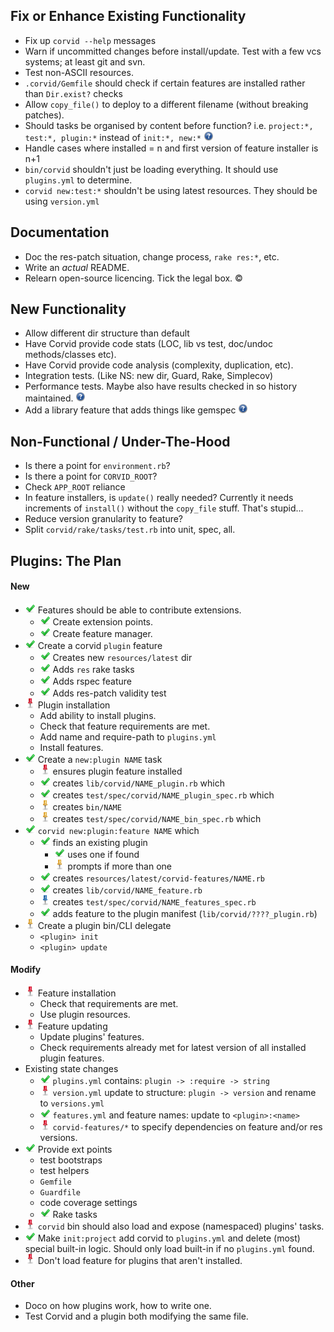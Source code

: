Fix or Enhance Existing Functionality
-------------------------------------
* Fix up `corvid --help` messages
* Warn if uncommitted changes before install/update. Test with a few vcs systems; at least git and svn.
* Test non-ASCII resources.
* `.corvid/Gemfile` should check if certain features are installed rather than `Dir.exist?` checks
* Allow `copy_file()` to deploy to a different filename (without breaking patches).
* Should tasks be organised by content before function? i.e. `project:*, test:*, plugin:*` instead of `init:*, new:*` ![?](question.png)
* Handle cases where installed = n and first version of feature installer is n+1
* `bin/corvid` shouldn't just be loading everything. It should use `plugins.yml` to determine.
* `corvid new:test:*` shouldn't be using latest resources. They should be using `version.yml`

Documentation
-------------
* Doc the res-patch situation, change process, `rake res:*`, etc.
* Write an _actual_ README.
* Relearn open-source licencing. Tick the legal box. ©

New Functionality
-----------------
* Allow different dir structure than default
* Have Corvid provide code stats (LOC, lib vs test, doc/undoc methods/classes etc).
* Have Corvid provide code analysis (complexity, duplication, etc).
* Integration tests. (Like NS: new dir, Guard, Rake, Simplecov)
* Performance tests. Maybe also have results checked in so history maintained. ![?](question.png)
* Add a library feature that adds things like gemspec ![?](question.png)

Non-Functional / Under-The-Hood
-------------------------------
* Is there a point for `environment.rb`?
* Is there a point for `CORVID_ROOT`?
* Check `APP_ROOT` reliance
* In feature installers, is `update()` really needed? Currently it needs increments of `install()` without the `copy_file` stuff. That's stupid...
* Reduce version granularity to feature?
* Split `corvid/rake/tasks/test.rb` into unit, spec, all.

Plugins: The Plan
-----------------
#### New
* ![Done](done.png) Features should be able to contribute extensions.
  * ![Done](done.png) Create extension points.
  * ![Done](done.png) Create feature manager.
* ![Done](done.png) Create a corvid `plugin` feature
  * ![Done](done.png) Creates new `resources/latest` dir
  * ![Done](done.png) Adds `res` rake tasks
  * ![Done](done.png) Adds rspec feature
  * ![Done](done.png) Adds res-patch validity test
* ![TODO](pin-red.png) Plugin installation
  * Add ability to install plugins.
  * Check that feature requirements are met.
  * Add name and require-path to `plugins.yml`
  * Install features.
* ![Done](done.png) Create a `new:plugin NAME` task
  * ![TODO](pin-red.png) ensures plugin feature installed
  * ![Done](done.png) creates `lib/corvid/NAME_plugin.rb` which
  * ![Done](done.png) creates `test/spec/corvid/NAME_plugin_spec.rb` which
  * ![TODO](pin-yellow.png) creates `bin/NAME`
  * ![TODO](pin-yellow.png) creates `test/spec/corvid/NAME_bin_spec.rb` which
* ![Done](done.png) `corvid new:plugin:feature NAME` which
  * ![Done](done.png) finds an existing plugin
    * ![Done](done.png) uses one if found
    * ![TODO](pin-yellow.png) prompts if more than one
  * ![Done](done.png) creates `resources/latest/corvid-features/NAME.rb`
  * ![Done](done.png) creates `lib/corvid/NAME_feature.rb`
  * ![TODO](pin-blue.png) creates `test/spec/corvid/NAME_features_spec.rb`
  * ![Done](done.png) adds feature to the plugin manifest (`lib/corvid/????_plugin.rb`)
* ![TODO](pin-yellow.png) Create a plugin bin/CLI delegate
  * `<plugin> init`
  * `<plugin> update`

#### Modify
* ![TODO](pin-red.png) Feature installation
  * Check that requirements are met.
  * Use plugin resources.
* ![TODO](pin-red.png) Feature updating
  * Update plugins' features.
  * Check requirements already met for latest version of all installed plugin features.
* Existing state changes
  * ![Done](done.png) `plugins.yml` contains: `plugin -> :require -> string`
  * ![TODO](pin-red.png) `version.yml` update to structure: `plugin -> version` and rename to `versions.yml`
  * ![Done](done.png) `features.yml` and feature names: update to `<plugin>:<name>`
  * ![TODO](pin-red.png) `corvid-features/*` to specify dependencies on feature and/or res versions.
* ![Done](done.png) Provide ext points
  * test bootstraps
  * test helpers
  * `Gemfile`
  * `Guardfile`
  * code coverage settings
  * ![Done](done.png) Rake tasks
* ![TODO](pin-red.png) `corvid` bin should also load and expose (namespaced) plugins' tasks.
* ![Done](done.png) Make `init:project` add corvid to `plugins.yml` and delete (most) special built-in logic.
  Should only load built-in if no `plugins.yml` found.
* ![TODO](pin-red.png) Don't load feature for plugins that aren't installed.

#### Other
* Doco on how plugins work, how to write one.
* Test Corvid and a plugin both modifying the same file.
